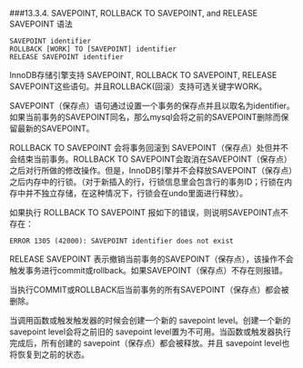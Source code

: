 ###13.3.4. SAVEPOINT, ROLLBACK TO SAVEPOINT, and RELEASE SAVEPOINT 语法

	SAVEPOINT identifier
	ROLLBACK [WORK] TO [SAVEPOINT] identifier
	RELEASE SAVEPOINT identifier

InnoDB存储引擎支持 SAVEPOINT, ROLLBACK TO SAVEPOINT, RELEASE SAVEPOINT这些语句。并且ROLLBACK(回滚）支持可选关键字WORK。

 SAVEPOINT（保存点）语句通过设置一个事务的保存点并且以取名为identifier。如果当前事务的SAVEPOINT同名，那么mysql会将之前的SAVEPOINT删除而保留最新的SAVEPOINT。

 ROLLBACK TO SAVEPOINT 会将事务回滚到 SAVEPOINT（保存点）处但并不会结束当前事务。ROLLBACK TO SAVEPOINT会取消在SAVEPOINT（保存点）之后对行所做的修改操作。但是，InnoDB引擎并不会释放SAVEPOINT（保存点）之后内存中的行锁。（对于新插入的行，行锁信息里会包含行的事务ID；行锁在内存中并不独立存储，在这种情况下，行锁会在undo里面进行释放）。

如果执行 ROLLBACK TO SAVEPOINT 报如下的错误，则说明SAVEPOINT点不存在：

	ERROR 1305 (42000): SAVEPOINT identifier does not exist

 RELEASE SAVEPOINT 表示撤销当前事务的SAVEPOINT（保存点），该操作不会触发事务进行commit或rollback。如果SAVEPOINT（保存点）不存在则报错。

当执行COMMIT或ROLLBACK后当前事务的所有SAVEPOINT（保存点）都会被删除。

当调用函数或触发触发器的时候会创建一个新的 savepoint level。创建一个新的 savepoint level会将之前旧的 savepoint level置为不可用。当函数或触发器执行完成后，所有创建的 savepoint（保存点）都会被释放。并且 savepoint level也将恢复到之前的状态。